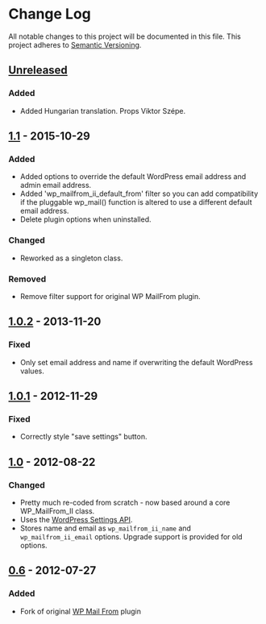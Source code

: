 # Change Log
All notable changes to this project will be documented in this file.
This project adheres to [Semantic Versioning](http://semver.org/).

## [Unreleased]

### Added
- Added Hungarian translation. Props Viktor Szépe.

## [1.1] - 2015-10-29

### Added
- Added options to override the default WordPress email address and admin email address.
- Added 'wp_mailfrom_ii_default_from' filter so you can add compatibility if the pluggable wp_mail() function is altered to use a different default email address.
- Delete plugin options when uninstalled.

### Changed
- Reworked as a singleton class.

### Removed
- Remove filter support for original WP MailFrom plugin.

## [1.0.2] - 2013-11-20

### Fixed
- Only set email address and name if overwriting the default WordPress values.

## [1.0.1] - 2012-11-29

### Fixed
- Correctly style "save settings" button.

## [1.0] - 2012-08-22

### Changed
- Pretty much re-coded from scratch - now based around a core WP_MailFrom_II class.
- Uses the [WordPress Settings API](http://codex.wordpress.org/Settings_API).
- Stores name and email as `wp_mailfrom_ii_name` and `wp_mailfrom_ii_email` options. Upgrade support is provided for old options.

## [0.6] - 2012-07-27

### Added
- Fork of original [WP Mail From](https://wordpress.org/plugins/wp-mailfrom/) plugin

[Unreleased]: https://github.com/benhuson/password-protected/compare/1.1...HEAD
[1.1]: https://github.com/benhuson/password-protected/compare/1.0.2...1.1
[1.0.2]: https://github.com/benhuson/password-protected/compare/1.0.1...1.0.2
[1.0.1]: https://github.com/benhuson/password-protected/compare/1.0...1.0.1
[1.0]: https://github.com/benhuson/password-protected/compare/0.6...1.0
[0.6]: https://github.com/benhuson/wp-mailfrom/releases/tag/0.6

